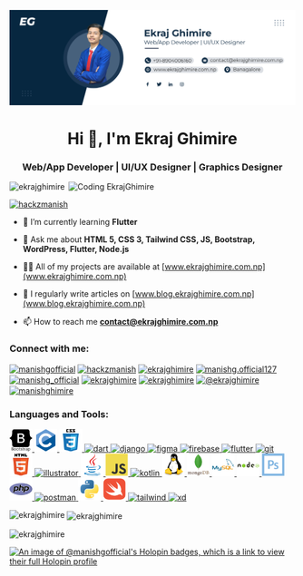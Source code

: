 [![MasterHead](https://github.com/ekrajghimire/ekrajghimire/blob/main/GitHub%20Banner.jpg)](https://ekrajghimire.com.np)
<h1 align="center">Hi 👋, I'm Ekraj Ghimire</h1>
<h3 align="center">Web/App Developer | UI/UX Designer | Graphics Designer</h3>
<!-- <img align=“right” alt=“CodingEkrajGhimire” width=“400” src=“https://cdn.dribbble.com/users/1162077/screenshots/3848914/programmer.gif”> -->

<img align="right" width=400 src="https://globaleducation.s3.ap-south-1.amazonaws.com/globaledu/gif/front-end-development.gif" alt="Coding EkrajGhimire" >
<p align="left"> <img src="https://komarev.com/ghpvc/?username=ekrajghimire&label=Profile%20views&color=0e75b6&style=flat" alt="ekrajghimire"> </p>

<p align="left"> <a href="https://twitter.com/hackzmanish" target="blank"><img src="https://img.shields.io/twitter/follow/hackzmanish?logo=twitter&style=for-the-badge" alt="hackzmanish" /></a> </p>

- 🌱 I’m currently learning **Flutter**

- 💬 Ask me about **HTML 5, CSS 3, Tailwind CSS, JS, Bootstrap, WordPress, Flutter, Node.js**

- 👨‍💻 All of my projects are available at [www.ekrajghimire.com.np](www.ekrajghimire.com.np)

- 📝 I regularly write articles on [www.blog.ekrajghimire.com.np](www.blog.ekrajghimire.com.np)

- 📫 How to reach me **contact@ekrajghimire.com.np**

<h3 align="left">Connect with me:</h3>
<p align="left">
<a href="https://dev.to/manishgofficial" target="blank"><img align="center" src="https://raw.githubusercontent.com/rahuldkjain/github-profile-readme-generator/master/src/images/icons/Social/devto.svg" alt="manishgofficial" height="30" width="40" /></a>
<a href="https://twitter.com/hackzmanish" target="blank"><img align="center" src="https://raw.githubusercontent.com/rahuldkjain/github-profile-readme-generator/master/src/images/icons/Social/twitter.svg" alt="hackzmanish" height="30" width="40" /></a>
<a href="https://linkedin.com/in/ekrajghimire" target="blank"><img align="center" src="https://raw.githubusercontent.com/rahuldkjain/github-profile-readme-generator/master/src/images/icons/Social/linked-in-alt.svg" alt="ekrajghimire" height="30" width="40" /></a>
<a href="https://fb.com/manishg.official127" target="blank"><img align="center" src="https://raw.githubusercontent.com/rahuldkjain/github-profile-readme-generator/master/src/images/icons/Social/facebook.svg" alt="manishg.official127" height="30" width="40" /></a>
<a href="https://instagram.com/manishg_official" target="blank"><img align="center" src="https://raw.githubusercontent.com/rahuldkjain/github-profile-readme-generator/master/src/images/icons/Social/instagram.svg" alt="manishg_official" height="30" width="40" /></a>
<a href="https://dribbble.com/ekrajghimire" target="blank"><img align="center" src="https://raw.githubusercontent.com/rahuldkjain/github-profile-readme-generator/master/src/images/icons/Social/dribbble.svg" alt="ekrajghimire" height="30" width="40" /></a>
<a href="https://www.behance.net/ekrajghimire" target="blank"><img align="center" src="https://raw.githubusercontent.com/rahuldkjain/github-profile-readme-generator/master/src/images/icons/Social/behance.svg" alt="ekrajghimire" height="30" width="40" /></a>
<a href="https://medium.com/@ekrajghimire" target="blank"><img align="center" src="https://raw.githubusercontent.com/rahuldkjain/github-profile-readme-generator/master/src/images/icons/Social/medium.svg" alt="@ekrajghimire" height="30" width="40" /></a>
<a href="https://www.youtube.com/c/manishghimire" target="blank"><img align="center" src="https://raw.githubusercontent.com/rahuldkjain/github-profile-readme-generator/master/src/images/icons/Social/youtube.svg" alt="manishghimire" height="30" width="40" /></a>
</p>

<h3 align="left">Languages and Tools:</h3>
<p align="left"> <a href="https://getbootstrap.com" target="_blank" rel="noreferrer"> <img src="https://raw.githubusercontent.com/devicons/devicon/master/icons/bootstrap/bootstrap-plain-wordmark.svg" alt="bootstrap" width="40" height="40"/> </a> <a href="https://www.cprogramming.com/" target="_blank" rel="noreferrer"> <img src="https://raw.githubusercontent.com/devicons/devicon/master/icons/c/c-original.svg" alt="c" width="40" height="40"/> </a> <a href="https://www.w3schools.com/css/" target="_blank" rel="noreferrer"> <img src="https://raw.githubusercontent.com/devicons/devicon/master/icons/css3/css3-original-wordmark.svg" alt="css3" width="40" height="40"/> </a> <a href="https://dart.dev" target="_blank" rel="noreferrer"> <img src="https://www.vectorlogo.zone/logos/dartlang/dartlang-icon.svg" alt="dart" width="40" height="40"/> </a> <a href="https://www.djangoproject.com/" target="_blank" rel="noreferrer"> <img src="https://cdn.worldvectorlogo.com/logos/django.svg" alt="django" width="40" height="40"/> </a> <a href="https://www.figma.com/" target="_blank" rel="noreferrer"> <img src="https://www.vectorlogo.zone/logos/figma/figma-icon.svg" alt="figma" width="40" height="40"/> </a> <a href="https://firebase.google.com/" target="_blank" rel="noreferrer"> <img src="https://www.vectorlogo.zone/logos/firebase/firebase-icon.svg" alt="firebase" width="40" height="40"/> </a> <a href="https://flutter.dev" target="_blank" rel="noreferrer"> <img src="https://www.vectorlogo.zone/logos/flutterio/flutterio-icon.svg" alt="flutter" width="40" height="40"/> </a> <a href="https://git-scm.com/" target="_blank" rel="noreferrer"> <img src="https://www.vectorlogo.zone/logos/git-scm/git-scm-icon.svg" alt="git" width="40" height="40"/> </a> <a href="https://www.w3.org/html/" target="_blank" rel="noreferrer"> <img src="https://raw.githubusercontent.com/devicons/devicon/master/icons/html5/html5-original-wordmark.svg" alt="html5" width="40" height="40"/> </a> <a href="https://www.adobe.com/in/products/illustrator.html" target="_blank" rel="noreferrer"> <img src="https://www.vectorlogo.zone/logos/adobe_illustrator/adobe_illustrator-icon.svg" alt="illustrator" width="40" height="40"/> </a> <a href="https://www.java.com" target="_blank" rel="noreferrer"> <img src="https://raw.githubusercontent.com/devicons/devicon/master/icons/java/java-original.svg" alt="java" width="40" height="40"/> </a> <a href="https://developer.mozilla.org/en-US/docs/Web/JavaScript" target="_blank" rel="noreferrer"> <img src="https://raw.githubusercontent.com/devicons/devicon/master/icons/javascript/javascript-original.svg" alt="javascript" width="40" height="40"/> </a> <a href="https://kotlinlang.org" target="_blank" rel="noreferrer"> <img src="https://www.vectorlogo.zone/logos/kotlinlang/kotlinlang-icon.svg" alt="kotlin" width="40" height="40"/> </a> <a href="https://www.linux.org/" target="_blank" rel="noreferrer"> <img src="https://raw.githubusercontent.com/devicons/devicon/master/icons/linux/linux-original.svg" alt="linux" width="40" height="40"/> </a> <a href="https://www.mongodb.com/" target="_blank" rel="noreferrer"> <img src="https://raw.githubusercontent.com/devicons/devicon/master/icons/mongodb/mongodb-original-wordmark.svg" alt="mongodb" width="40" height="40"/> </a> <a href="https://www.mysql.com/" target="_blank" rel="noreferrer"> <img src="https://raw.githubusercontent.com/devicons/devicon/master/icons/mysql/mysql-original-wordmark.svg" alt="mysql" width="40" height="40"/> </a> <a href="https://nodejs.org" target="_blank" rel="noreferrer"> <img src="https://raw.githubusercontent.com/devicons/devicon/master/icons/nodejs/nodejs-original-wordmark.svg" alt="nodejs" width="40" height="40"/> </a> <a href="https://www.photoshop.com/en" target="_blank" rel="noreferrer"> <img src="https://raw.githubusercontent.com/devicons/devicon/master/icons/photoshop/photoshop-line.svg" alt="photoshop" width="40" height="40"/> </a> <a href="https://www.php.net" target="_blank" rel="noreferrer"> <img src="https://raw.githubusercontent.com/devicons/devicon/master/icons/php/php-original.svg" alt="php" width="40" height="40"/> </a> <a href="https://postman.com" target="_blank" rel="noreferrer"> <img src="https://www.vectorlogo.zone/logos/getpostman/getpostman-icon.svg" alt="postman" width="40" height="40"/> </a> <a href="https://www.python.org" target="_blank" rel="noreferrer"> <img src="https://raw.githubusercontent.com/devicons/devicon/master/icons/python/python-original.svg" alt="python" width="40" height="40"/> </a> <a href="https://developer.apple.com/swift/" target="_blank" rel="noreferrer"> <img src="https://raw.githubusercontent.com/devicons/devicon/master/icons/swift/swift-original.svg" alt="swift" width="40" height="40"/> </a> <a href="https://tailwindcss.com/" target="_blank" rel="noreferrer"> <img src="https://www.vectorlogo.zone/logos/tailwindcss/tailwindcss-icon.svg" alt="tailwind" width="40" height="40"/> </a> <a href="https://www.adobe.com/products/xd.html" target="_blank" rel="noreferrer"> <img src="https://cdn.worldvectorlogo.com/logos/adobe-xd.svg" alt="xd" width="40" height="40"/> </a> </p>

<!-- <h3 align="left">Support:</h3>
<p><a href="https://www.buymeacoffee.com/ekraj"> <img align="left" src="https://cdn.buymeacoffee.com/buttons/v2/default-yellow.png" height="50" width="210" alt="ekraj" /></a></p><br><br> -->

<p><img align="left" src="https://github-readme-stats.vercel.app/api/top-langs?username=ekrajghimire&show_icons=true&locale=en&layout=compact" alt="ekrajghimire" /></p>

<p>&nbsp;<img align="center" src="https://github-readme-stats.vercel.app/api?username=ekrajghimire&show_icons=true&locale=en" alt="ekrajghimire" /></p>

<p><img align="center" src="https://github-readme-streak-stats.herokuapp.com/?user=ekrajghimire&" alt="ekrajghimire" /></p>

[![An image of @manishgofficial's Holopin badges, which is a link to view their full Holopin profile](https://holopin.me/manishgofficial)](https://holopin.io/@manishgofficial)

<!--
**ekrajghimire/ekrajghimire** is a ✨ _special_ ✨ repository because its `README.md` (this file) appears on your GitHub profile.

Here are some ideas to get you started:

- 🔭 I’m currently working on ...
- 🌱 I’m currently learning ...
- 👯 I’m looking to collaborate on ...
- 🤔 I’m looking for help with ...
- 💬 Ask me about ...
- 📫 How to reach me: ...
- 😄 Pronouns: ...
- ⚡ Fun fact: ...
-->
